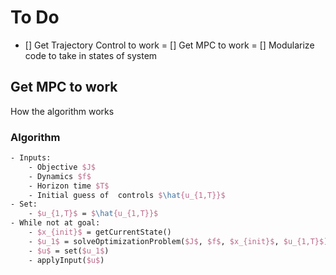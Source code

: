 # To Do
- [] Get Trajectory Control to work 
= [] Get MPC to work
= [] Modularize code to take in states of system 


## Get MPC to work
How the algorithm works

### Algorithm
```Latex
- Inputs:
	- Objective $J$
	- Dynamics $f$
	- Horizon time $T$
	- Initial guess of  controls $\hat{u_{1,T}}$
- Set:
	- $u_{1,T}$ = $\hat{u_{1,T}}$
- While not at goal:
	- $x_{init}$ = getCurrentState() 
	- $u_1$ = solveOptimizationProblem($J$, $f$, $x_{init}$, $u_{1,T}$)  
	- $u$ = set($u_1$)
	- applyInput($u$)
```
